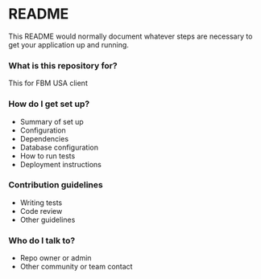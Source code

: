 # README #

This README would normally document whatever steps are necessary to get your application up and running.

### What is this repository for? ###

This for FBM USA client

### How do I get set up? ###

* Summary of set up
* Configuration
* Dependencies
* Database configuration
* How to run tests
* Deployment instructions

### Contribution guidelines ###

* Writing tests
* Code review
* Other guidelines

### Who do I talk to? ###

* Repo owner or admin
* Other community or team contact